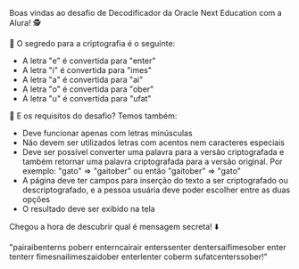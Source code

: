 Boas vindas ao desafio de Decodificador da Oracle Next Education com a Alura! 🕵️

🔗 O segredo para a criptografia é o seguinte: 
- A letra "e" é convertida para "enter"
- A letra "i" é convertida para "imes"
- A letra "a" é convertida para "ai"
- A letra "o" é convertida para "ober"
- A letra "u" é convertida para "ufat"

📝 E os requisitos do desafio? Temos também:
- Deve funcionar apenas com letras minúsculas
- Não devem ser utilizados letras com acentos nem caracteres especiais
- Deve ser possível converter uma palavra para a versão criptografada e também retornar uma palavra criptografada para a versão original. Por exemplo: "gato" => "gaitober" ou então "gaitober" => "gato"
- A página deve ter campos para inserção do texto a ser criptografado ou descriptografado, e a pessoa usuária deve poder escolher entre as duas opções
- O resultado deve ser exibido na tela

Chegou a hora de descubrir qual é mensagem secreta! ⬇️

"pairaibenterns poberr enterncairair enterssenter dentersaifimesober enter tenterr fimesnailimeszaidober enterlenter coberm sufatcenterssober!"